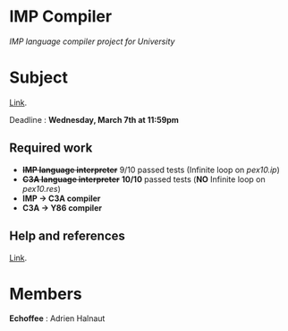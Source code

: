 # IMP Compiler
*IMP language compiler project for University*

# Subject
[Link](http://dept-info.labri.fr/ENSEIGNEMENT/compi/sujet_minipro.pdf).

Deadline : **Wednesday, March 7th at 11:59pm**

## Required work

- ~~**IMP language interpreter**~~ 9/10 passed tests (Infinite loop on *pex10.ip*)
- ~~**C3A language interpreter**~~ **10/10** passed tests (**NO** Infinite loop on *pex10.res*)
- **IMP -> C3A compiler**
- **C3A -> Y86 compiler**

## Help and references

[Link](http://dept-info.labri.fr/ENSEIGNEMENT/compi/).

# Members

**Echoffee** : Adrien Halnaut
